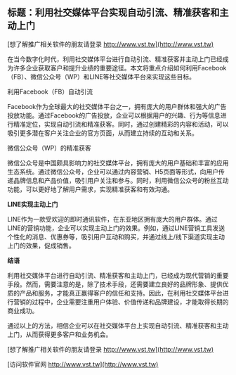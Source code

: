 ## **标题：利用社交媒体平台实现自动引流、精准获客和主动上门**

[想了解推广相关软件的朋友请登录 http://www.vst.tw](http://www.vst.tw)

在当今数字化时代，利用社交媒体平台进行自动引流、精准获客并主动上门已经成为许多企业获取客户和提升业绩的重要途径。本文将重点介绍如何利用Facebook（FB）、微信公众号（WP）和LINE等社交媒体平台来实现这些目标。

利用Facebook（FB）自动引流

Facebook作为全球最大的社交媒体平台之一，拥有庞大的用户群体和强大的广告投放功能。通过Facebook的广告投放，企业可以根据用户的兴趣、行为等信息进行精准定位，实现自动引流和精准获客。同时，通过创建精彩的内容和活动，可以吸引更多潜在客户关注企业的官方页面，从而建立持续的互动和关系。

微信公众号（WP）的精准获客

微信公众号是中国颇具影响力的社交媒体平台，拥有庞大的用户基础和丰富的应用生态系统。通过微信公众号，企业可以通过内容营销、H5页面等形式，向用户传递品牌信息和产品价值，吸引用户关注和参与。同时，利用微信公众号的粉丝互动功能，可以更好地了解用户需求，实现精准获客和有效沟通。

**LINE实现主动上门**

LINE作为一款受欢迎的即时通讯软件，在东亚地区拥有庞大的用户群体。通过LINE的营销功能，企业可以实现主动上门的效果。例如，通过LINE营销工具发送个性化的消息、优惠券等，吸引用户互动和购买，并通过线上/线下渠道实现主动上门的效果，促成销售。

**结语**

利用社交媒体平台进行自动引流、精准获客和主动上门，已经成为现代营销的重要手段。然而，需要注意的是，除了技术手段，还需要建立良好的品牌形象、提供优质的产品和服务，才能真正赢得客户的信任和支持。因此，在利用社交媒体平台进行营销的过程中，企业需要注重用户体验、价值传递和品牌建设，才能取得长期的商业成功。

通过以上的方法，相信企业可以在社交媒体平台上实现自动引流、精准获客和主动上门，从而获得更多客户和业务机会。

[想了解推广相关软件的朋友请登录 http://www.vst.tw](http://www.vst.tw)


[访问软件官网 http://www.vst.tw](http://www.vst.tw)
